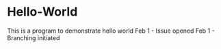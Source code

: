 # Hello-World
This is a program to demonstrate hello world
Feb 1 - Issue opened 
Feb 1 - Branching initiated
